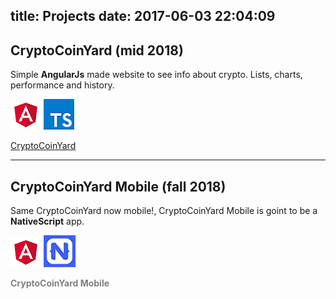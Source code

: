 title: Projects
date: 2017-06-03 22:04:09
---
## CryptoCoinYard  (mid 2018)

Simple **AngularJs** made website to see info about crypto. Lists, charts, performance and history.

![angular](./images/angular.png) ![typescript](./images/typescript.png)

<a class="project-link" href="https://github.com/ericmguzmanc/CryptoCoinYard"> CryptoCoinYard <i class="fa fa-arrow-right"></i></a>

<hr/>

## CryptoCoinYard Mobile (fall 2018)

Same CryptoCoinYard now mobile!, CryptoCoinYard Mobile is goint to be a **NativeScript** app.

![angular](./images/angular.png)  ![nativescript](./images/nativescript.png)

<span class="" href="" style="color:gray; font-weight: bold;"> CryptoCoinYard Mobile  <i class="fa fa-arrow-right"></i></span>
